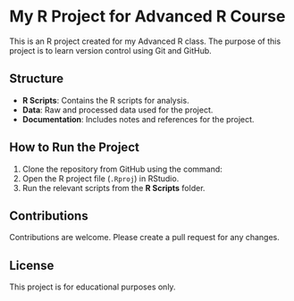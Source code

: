 # My R Project for Advanced R Course

This is an R project created for my Advanced R class. The purpose of this project is to learn version control using Git and GitHub.

## Structure
- **R Scripts**: Contains the R scripts for analysis.
- **Data**: Raw and processed data used for the project.
- **Documentation**: Includes notes and references for the project.

## How to Run the Project
1. Clone the repository from GitHub using the command:
2. Open the R project file (`.Rproj`) in RStudio.
3. Run the relevant scripts from the **R Scripts** folder.

## Contributions
Contributions are welcome. Please create a pull request for any changes.

## License
This project is for educational purposes only.

